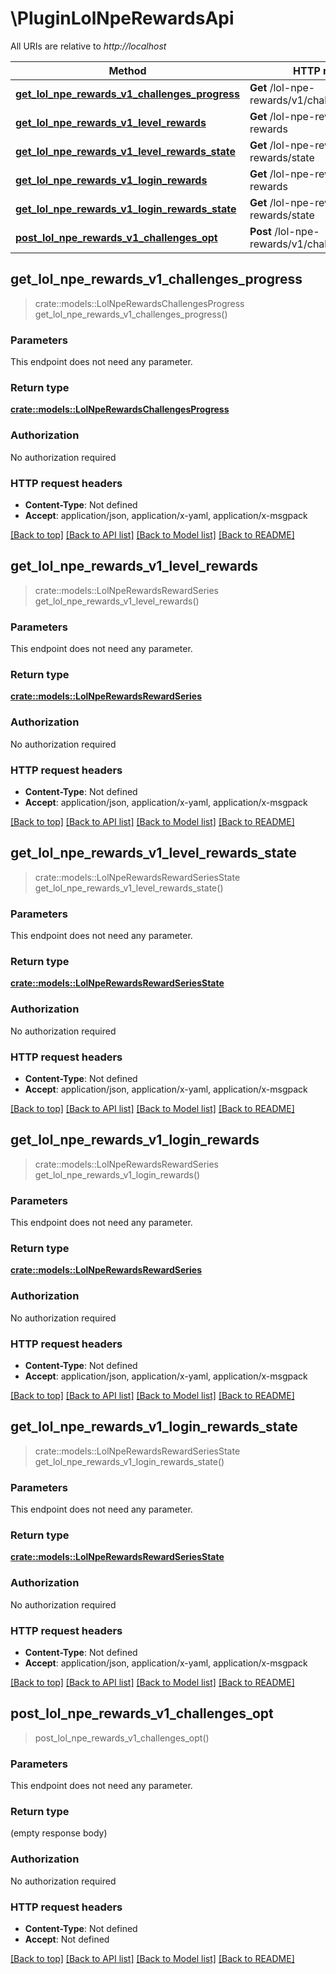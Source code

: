 # \PluginLolNpeRewardsApi

All URIs are relative to *http://localhost*

Method | HTTP request | Description
------------- | ------------- | -------------
[**get_lol_npe_rewards_v1_challenges_progress**](PluginLolNpeRewardsApi.md#get_lol_npe_rewards_v1_challenges_progress) | **Get** /lol-npe-rewards/v1/challenges/progress | 
[**get_lol_npe_rewards_v1_level_rewards**](PluginLolNpeRewardsApi.md#get_lol_npe_rewards_v1_level_rewards) | **Get** /lol-npe-rewards/v1/level-rewards | 
[**get_lol_npe_rewards_v1_level_rewards_state**](PluginLolNpeRewardsApi.md#get_lol_npe_rewards_v1_level_rewards_state) | **Get** /lol-npe-rewards/v1/level-rewards/state | 
[**get_lol_npe_rewards_v1_login_rewards**](PluginLolNpeRewardsApi.md#get_lol_npe_rewards_v1_login_rewards) | **Get** /lol-npe-rewards/v1/login-rewards | 
[**get_lol_npe_rewards_v1_login_rewards_state**](PluginLolNpeRewardsApi.md#get_lol_npe_rewards_v1_login_rewards_state) | **Get** /lol-npe-rewards/v1/login-rewards/state | 
[**post_lol_npe_rewards_v1_challenges_opt**](PluginLolNpeRewardsApi.md#post_lol_npe_rewards_v1_challenges_opt) | **Post** /lol-npe-rewards/v1/challenges/opt | 



## get_lol_npe_rewards_v1_challenges_progress

> crate::models::LolNpeRewardsChallengesProgress get_lol_npe_rewards_v1_challenges_progress()


### Parameters

This endpoint does not need any parameter.

### Return type

[**crate::models::LolNpeRewardsChallengesProgress**](LolNpeRewardsChallengesProgress.md)

### Authorization

No authorization required

### HTTP request headers

- **Content-Type**: Not defined
- **Accept**: application/json, application/x-yaml, application/x-msgpack

[[Back to top]](#) [[Back to API list]](../README.md#documentation-for-api-endpoints) [[Back to Model list]](../README.md#documentation-for-models) [[Back to README]](../README.md)


## get_lol_npe_rewards_v1_level_rewards

> crate::models::LolNpeRewardsRewardSeries get_lol_npe_rewards_v1_level_rewards()


### Parameters

This endpoint does not need any parameter.

### Return type

[**crate::models::LolNpeRewardsRewardSeries**](LolNpeRewardsRewardSeries.md)

### Authorization

No authorization required

### HTTP request headers

- **Content-Type**: Not defined
- **Accept**: application/json, application/x-yaml, application/x-msgpack

[[Back to top]](#) [[Back to API list]](../README.md#documentation-for-api-endpoints) [[Back to Model list]](../README.md#documentation-for-models) [[Back to README]](../README.md)


## get_lol_npe_rewards_v1_level_rewards_state

> crate::models::LolNpeRewardsRewardSeriesState get_lol_npe_rewards_v1_level_rewards_state()


### Parameters

This endpoint does not need any parameter.

### Return type

[**crate::models::LolNpeRewardsRewardSeriesState**](LolNpeRewardsRewardSeriesState.md)

### Authorization

No authorization required

### HTTP request headers

- **Content-Type**: Not defined
- **Accept**: application/json, application/x-yaml, application/x-msgpack

[[Back to top]](#) [[Back to API list]](../README.md#documentation-for-api-endpoints) [[Back to Model list]](../README.md#documentation-for-models) [[Back to README]](../README.md)


## get_lol_npe_rewards_v1_login_rewards

> crate::models::LolNpeRewardsRewardSeries get_lol_npe_rewards_v1_login_rewards()


### Parameters

This endpoint does not need any parameter.

### Return type

[**crate::models::LolNpeRewardsRewardSeries**](LolNpeRewardsRewardSeries.md)

### Authorization

No authorization required

### HTTP request headers

- **Content-Type**: Not defined
- **Accept**: application/json, application/x-yaml, application/x-msgpack

[[Back to top]](#) [[Back to API list]](../README.md#documentation-for-api-endpoints) [[Back to Model list]](../README.md#documentation-for-models) [[Back to README]](../README.md)


## get_lol_npe_rewards_v1_login_rewards_state

> crate::models::LolNpeRewardsRewardSeriesState get_lol_npe_rewards_v1_login_rewards_state()


### Parameters

This endpoint does not need any parameter.

### Return type

[**crate::models::LolNpeRewardsRewardSeriesState**](LolNpeRewardsRewardSeriesState.md)

### Authorization

No authorization required

### HTTP request headers

- **Content-Type**: Not defined
- **Accept**: application/json, application/x-yaml, application/x-msgpack

[[Back to top]](#) [[Back to API list]](../README.md#documentation-for-api-endpoints) [[Back to Model list]](../README.md#documentation-for-models) [[Back to README]](../README.md)


## post_lol_npe_rewards_v1_challenges_opt

> post_lol_npe_rewards_v1_challenges_opt()


### Parameters

This endpoint does not need any parameter.

### Return type

 (empty response body)

### Authorization

No authorization required

### HTTP request headers

- **Content-Type**: Not defined
- **Accept**: Not defined

[[Back to top]](#) [[Back to API list]](../README.md#documentation-for-api-endpoints) [[Back to Model list]](../README.md#documentation-for-models) [[Back to README]](../README.md)

